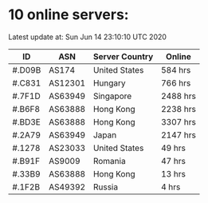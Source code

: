 # 10 online servers:

Latest update at: Sun Jun 14 23:10:10 UTC 2020

| ID | ASN | Server Country | Online |
| -- | --- | -------------- | ------ |
| #.D09B | AS174 | United States | 584 hrs |
| #.C831 | AS12301 | Hungary | 766 hrs |
| #.7F1D | AS63949 | Singapore | 2488 hrs |
| #.B6F8 | AS63888 | Hong Kong | 2238 hrs |
| #.BD3E | AS63888 | Hong Kong | 3307 hrs |
| #.2A79 | AS63949 | Japan | 2147 hrs |
| #.1278 | AS23033 | United States | 49 hrs |
| #.B91F | AS9009 | Romania | 47 hrs |
| #.33B9 | AS63888 | Hong Kong | 13 hrs |
| #.1F2B | AS49392 | Russia | 4 hrs |

